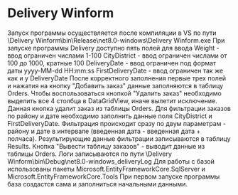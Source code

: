 # Delivery Winform
Запуск программы осуществляется после компиляции в VS по пути \Delivery Winform\bin\Release\net8.0-windows\Delivery Winform.exe
При запуске программы Delivery доступно пять полей для ввода
Weight - ввод ограничен числами 1-100
CityDistrict - ввод ограничен числами от 100 до 1000, кратные 100
DeliveryDate - ввод ограничен под формат даты yyyy-MM-dd HH:mm:ss
FirstDeliveryDate - ввод ограничен так же как и у DeliveryDate
После корректного заполнения первые трех полей и нажатия на кнопку "Добавить заказ" данные заполняются в таблицу Orders.
Чтобы воспользоваться кнопкой "Удалить заказ" необходимо выделить все 4 столбца в DataGridView,
иначе вылетит исключение. Данная кнопка удалит заказ из таблицы Orders.
Для фильтрации заказов по району и дате необходимо заполнить данные поля CityDistrict и FirstDeliveryDate.
Фильтрация происходит сразу по двум параметрам - району и дате в интервале (введенная дата - введенная дата + полчаса).
Результирующие данные фильтрации записываются в таблицу Results.
Кнопка "Вывести таблицу заказов" - выводит данные из таблицы Orders.
Логи записываются по пути \Delivery Winform\bin\Debug\net8.0-windows\_deliveryLog
Для работы с базой использованы пакеты Microsoft.EntityFrameworkCore.SqlServer и 
Microsoft.EntityFrameworkCore.Tools
При первом запуске программы база создастся сама и заполниться начальными данными.
